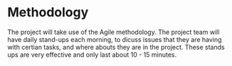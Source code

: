 # Methodology

The project will take use of the Agile methodology. The project team will have daily stand-ups each morning, to dicuss issues that they are having with certian tasks, and where abouts they are in the project. These stands ups are very effective and only last about 10 - 15 minutes. 